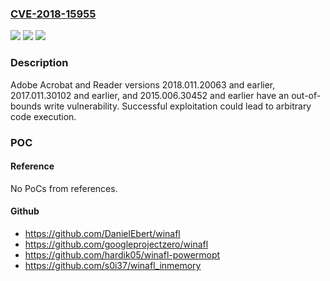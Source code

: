 ### [CVE-2018-15955](https://cve.mitre.org/cgi-bin/cvename.cgi?name=CVE-2018-15955)
![](https://img.shields.io/static/v1?label=Product&message=Adobe%20Acrobat%20and%20Reader&color=blue)
![](https://img.shields.io/static/v1?label=Version&message=n%2Fa&color=blue)
![](https://img.shields.io/static/v1?label=Vulnerability&message=Out-of-bounds%20write&color=brighgreen)

### Description

Adobe Acrobat and Reader versions 2018.011.20063 and earlier, 2017.011.30102 and earlier, and 2015.006.30452 and earlier have an out-of-bounds write vulnerability. Successful exploitation could lead to arbitrary code execution.

### POC

#### Reference
No PoCs from references.

#### Github
- https://github.com/DanielEbert/winafl
- https://github.com/googleprojectzero/winafl
- https://github.com/hardik05/winafl-powermopt
- https://github.com/s0i37/winafl_inmemory

